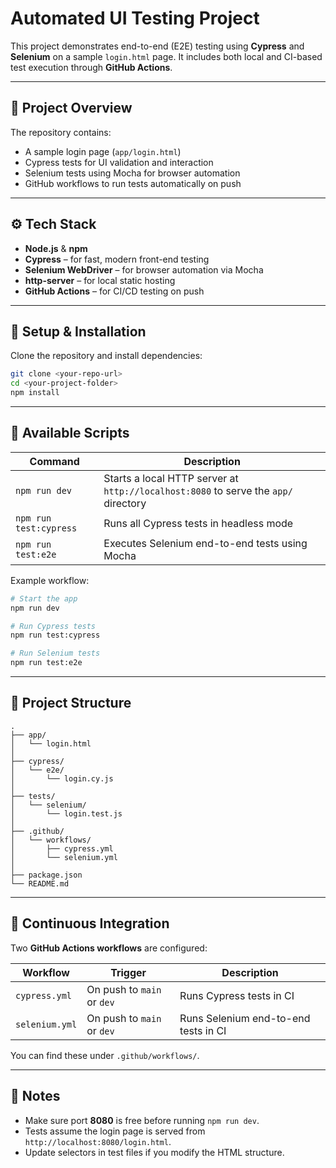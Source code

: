 # Automated UI Testing Project

This project demonstrates end-to-end (E2E) testing using **Cypress** and **Selenium** on a sample `login.html` page.
It includes both local and CI-based test execution through **GitHub Actions**.

---

## 🧩 Project Overview

The repository contains:

* A sample login page (`app/login.html`)
* Cypress tests for UI validation and interaction
* Selenium tests using Mocha for browser automation
* GitHub workflows to run tests automatically on push

---

## ⚙️ Tech Stack

* **Node.js** & **npm**
* **Cypress** – for fast, modern front-end testing
* **Selenium WebDriver** – for browser automation via Mocha
* **http-server** – for local static hosting
* **GitHub Actions** – for CI/CD testing on push

---

## 🚀 Setup & Installation

Clone the repository and install dependencies:

```bash
git clone <your-repo-url>
cd <your-project-folder>
npm install
```

---

## 🧪 Available Scripts

| Command                | Description                                                                         |
| ---------------------- | ----------------------------------------------------------------------------------- |
| `npm run dev`          | Starts a local HTTP server at `http://localhost:8080` to serve the `app/` directory |
| `npm run test:cypress` | Runs all Cypress tests in headless mode                                             |
| `npm run test:e2e`     | Executes Selenium end-to-end tests using Mocha                                      |

Example workflow:

```bash
# Start the app
npm run dev

# Run Cypress tests
npm run test:cypress

# Run Selenium tests
npm run test:e2e
```

---

## 🧱 Project Structure

```
.
├── app/
│   └── login.html
│
├── cypress/
│   └── e2e/
│       └── login.cy.js
│
├── tests/
│   └── selenium/
│       └── login.test.js
│
├── .github/
│   └── workflows/
│       ├── cypress.yml
│       └── selenium.yml
│
├── package.json
└── README.md
```

---

## 🔄 Continuous Integration

Two **GitHub Actions workflows** are configured:

| Workflow             | Trigger                    | Description                          |
| -------------------- | -------------------------- | ------------------------------------ |
| `cypress.yml`  | On push to `main` or `dev` | Runs Cypress tests in CI             |
| `selenium.yml` | On push to `main` or `dev` | Runs Selenium end-to-end tests in CI |

You can find these under `.github/workflows/`.

---

## 🧠 Notes

* Make sure port **8080** is free before running `npm run dev`.
* Tests assume the login page is served from `http://localhost:8080/login.html`.
* Update selectors in test files if you modify the HTML structure.

